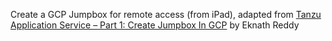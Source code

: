 Create a GCP Jumpbox for remote access (from iPad), adapted from [Tanzu Application Service – Part 1: Create Jumpbox In GCP](http://captainvirtualization.com/tanzu-application-service-part-1-create-jumpbox-in-gcp/) by Eknath Reddy
